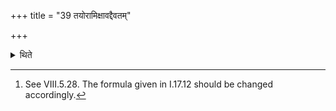 +++
title = "39 तयोरामिक्षावद्दैवतम्"

+++

<details><summary>थिते</summary>

39. The deities of these (ram and ewe) should be the same as those of the milk-mess.[^1]  


[^1]: See VIII.5.28. The formula given in I.17.12 should be changed accordingly.
</details>
